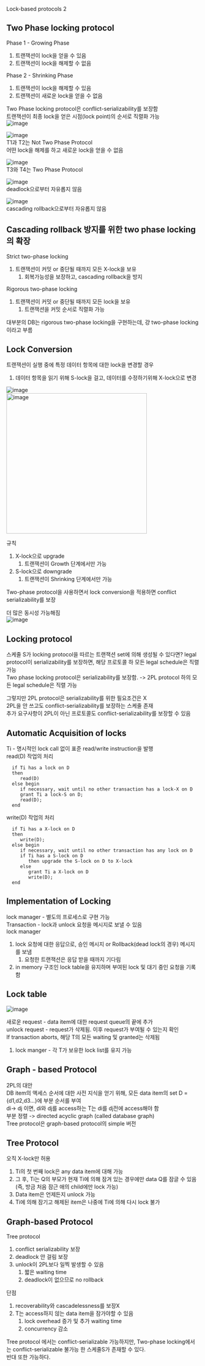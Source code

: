 Lock-based protocols 2<br/>

Two Phase locking protocol<br/>
-
Phase 1 - Growing Phase<br/>
1. 트랜잭션이 lock을 얻을 수 있음<br/>
2. 트랜잭션이 lock을 해제할 수 없음<br/>

Phase 2 - Shrinking Phase<br/>
1. 트랜잭션이 lock을 해제할 수 있음<br/>
2. 트랜잭션이 새로운 lock을 얻을 수 없음<br/>

Two Phase locking protocol은 conflict-serializability를 보장함<br/>
트랜잭션이 최종 lock을 얻은 시점(lock point)의 순서로 직렬화 가능<br/>
![image](https://github.com/purekm/Today-I-Learned/assets/90774046/9c375065-facc-41ed-aaab-d6e68d58db2a)<br/>

![image](https://github.com/purekm/Today-I-Learned/assets/90774046/910c7fae-097d-4cb9-bd7a-5ae6137143d6)<br/>
T1과 T2는 Not Two Phase Protocol<br/>
어떤 lock을 해제를 하고 새로운 lock을 얻을 수 없음<br/>

![image](https://github.com/purekm/Today-I-Learned/assets/90774046/42896b21-71e5-4d22-a746-0965726b572e)<br/>
T3와 T4는 Two Phase Protocol<br/>

![image](https://github.com/purekm/Today-I-Learned/assets/90774046/90b4a6b4-f79a-4abf-8d20-3c5fc7b55fd1)<br/>
deadlock으로부터 자유롭지 않음<br/>

![image](https://github.com/purekm/Today-I-Learned/assets/90774046/544a705c-8cba-4751-9799-9820cf19bc8a)<br/>
cascading rollback으로부터 자유롭지 않음<br/>

Cascading rollback 방지를 위한 two phase locking의 확장<br/>
-
Strict two-phase locking<br/>
1. 트랜잭션이 커밋 or 중단될 때까지 모든 X-lock을 보유<br/>
   1. 회복가능성을 보장하고, cascading rollback을 방지<br/>

Rigorous two-phase locking<br/>
1. 트랜잭션이 커밋 or 중단될 때까지 모든 lock을 보유<br/>
   1. 트랜잭션을 커밋 순서로 직렬화 가능<br/>

대부분의 DB는 rigorous two-phase locking을 구현하는데, 걍 two-phase locking이라고 부름<br/>

Lock Conversion<br/>
-
트랜잭션이 실행 중에 특정 데이터 항목에 대한 lock을 변경할 경우<br/>
1. 데이터 항목을 읽기 위해 S-lock을 걸고, 데이터를 수정하기위해 X-lock으로 변경<br/>

![image](https://github.com/purekm/Today-I-Learned/assets/90774046/775417a0-2992-42d7-b432-500eed3fb389)<br/>
<img width="367" alt="image" src="https://github.com/purekm/Today-I-Learned/assets/90774046/f4febae2-8d38-49ee-8886-e055ffbc147d"><br/>


규칙<br/>
1. X-lock으로 upgrade<br/>
   1. 트랜잭션이 Growth 단계에서만 가능<br/>
2. S-lock으로 downgrade<br/>
   1. 트랜잭션이 Shrinking 단계에서만 가능<br/>

Two-phase protocol을 사용하면서 lock conversion을 적용하면 conflict serializability를 보장<br/>

더 많은 동시성 가능해짐<br/>
![image](https://github.com/purekm/Today-I-Learned/assets/90774046/79c7ab35-a0a0-445f-9fd3-5f3256261e32)<br/>


Locking protocol<br/>
-
스케줄 S가 locking protocol을 따르는 트랜잭션 set에 의해 생성될 수 있다면? legal<br/>
protocol이 serializability를 보장하면, 해당 프로토콜 하 모든 legal schedule은 직렬 가능<br/>
Two phase locking protocol은 serializability를 보장함. -> 2PL protocol 하의 모든 legal schedule은 직렬 가능<br/>

그렇지만 2PL protocol은 serializability를 위한 필요조건은 X<br/>
2PL을 안 쓰고도 conflict-serializability를 보장하는 스케줄 존재<br/>
추가 요구사항이 2PL이 아닌 프로토콜도 conflict-serializability를 보장할 수 있음<br/>

Automatic Acquisition of locks<br/>
-
Ti - 명시적인 lock call 없이 표준 read/write instruction을 발행<br/>
read(D) 작업의 처리<br/>

      if Ti has a lock on D
      then 
         read(D)
      else begin
         if necessary, wait until no other transaction has a lock-X on D
         grant Ti a lock-S on D;
         read(D);
      end

write(D) 작업의 처리<br/>

      if Ti has a X-lock on D
      then
         write(D);
      else begin
         if necessary, wait until no other transaction has any lock on D
         if Ti has a S-lock on D
            then upgrade the S-lock on D to X-lock
         else
            grant Ti a X-lock on D
            write(D);
      end

Implementation of Locking<br/>
-
lock manager - 별도의 프로세스로 구현 가능<br/>
Transaction - lock과 unlock 요청을 메시지로 보낼 수 있음<br/>
lock manager<br/>
1. lock 요청에 대한 응답으로,  승인 메시지 or Rollback(dead lock의 경우) 메시지를 보냄<br/>
   1. 요청한 트랜잭션은 응답 받을 때까지 기다림<br/>
2. in memory 구조인 lock table을 유지하며 부여된 lock 및 대기 중인 요청을 기록함<br/>

Lock table<br/>
-
![image](https://github.com/purekm/Today-I-Learned/assets/90774046/ac941ff8-a6f3-4339-a227-5a14cbb344b6)<br/>

새로운 request - data item에 대한 request queue의 끝에 추가<br/>
unlock request - request가 삭제됨. 이후 request가 부여될 수 있는지 확인<br/>
If transaction aborts, 해당 T의 모든 waiting 및 granted는 삭제됨<br/>
1. lock manger - 각 T가 보유한 lock list를 유지 가능<br/>

Graph - based Protocol<br/>
-
2PL의 대안<br/>
DB item의 액세스 순서에 대한 사전 지식을 얻기 위해, 모든 data item의 set D = {d1,d2,d3...}에 부분 순서를 부여<br/>
di-> dj 이면, di와 dj를 access하는 T는 di를 dj전에 access해야 함<br/>
부분 정렬 -> directed acyclic graph (called database graph)<br/>
Tree protocol은 graph-based protocol의 simple 버전<br/>

Tree Protocol<br/>
-
오직 X-lock만 허용 <br/>
1. Ti의 첫 번째 lock은 any data item에 대해 가능<br/>
2. 그 후, Ti는 Q의 부모가 현재 Ti에 의해 잠겨 있는 경우에만 data Q를 잠글 수 있음(즉, 방금 처음 잠근 애의 child에만 lock 가능)<br/>
3. Data item은 언제든지 unlock 가능<br/>
4. Ti에 의해 잠기고 해제된 item은 나중에 Ti에 의해 다시 lock 불가<br/>

Graph-based Protocol<br/>
-
Tree protocol<br/>
1. conflict serializability 보장<br/>
2. deadlock 안 걸림 보장<br/>
3. unlock이 2PL보다 일찍 발생할 수 있음<br/>
   1. 짧은 waiting time<br/>
   2. deadlock이 없으므로 no rollback<br/>

단점<br/>
1. recoverability와 cascadelessness를 보장X<br/>
2. T는 access하지 않는 data item을 잠가야할 수 있음<br/>
   1. lock overhead 증가 및 추가 waiting time<br/>
   2. concurrency 감소<br/>
  
Tree protocol 에서는 conflict-serializable 가능하지만, Two-phase locking에서는 conflict-serializable 불가능 한 스케줄S가 존재할 수 있다.<br/>
반대 또한 가능하다.<br/>




